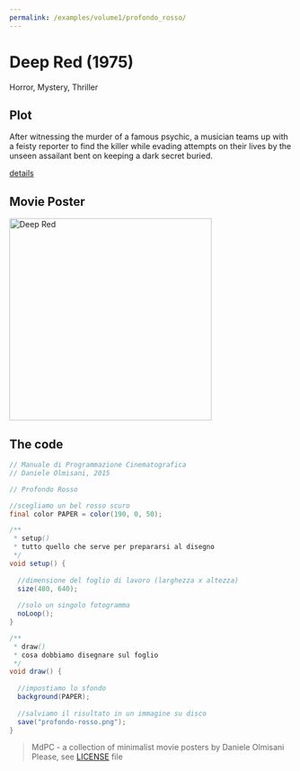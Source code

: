 ```yaml
---
permalink: /examples/volume1/profondo_rosso/
---
```

# Deep Red (1975)

Horror, Mystery, Thriller

## Plot
After witnessing the murder of a famous psychic, a musician teams up with a feisty reporter to find the killer while evading attempts on their lives by the unseen assailant bent on keeping a dark secret buried.

[details](https://www.imdb.com/title/tt0073582/)

## Movie Poster
<img src="profondo-rosso.png"  width="360px" title="Deep Red">


## The code
```java
// Manuale di Programmazione Cinematografica
// Daniele Olmisani, 2015

// Profondo Rosso

//scegliamo un bel rosso scuro
final color PAPER = color(190, 0, 50);

/**
 * setup()
 * tutto quello che serve per prepararsi al disegno
 */ 
void setup() {
  
  //dimensione del foglio di lavoro (larghezza x altezza)  
  size(480, 640);
  
  //solo un singolo fotogramma
  noLoop();
}

/**
 * draw()
 * cosa dobbiamo disegnare sul foglio
 */
void draw() {
  
  //impostiamo lo sfondo 
  background(PAPER);
  
  //salviamo il risultato in un immagine su disco
  save("profondo-rosso.png");
}

```

> MdPC - a collection of minimalist movie posters
> by Daniele Olmisani
> Please, see [LICENSE](../../LICENSE) file
